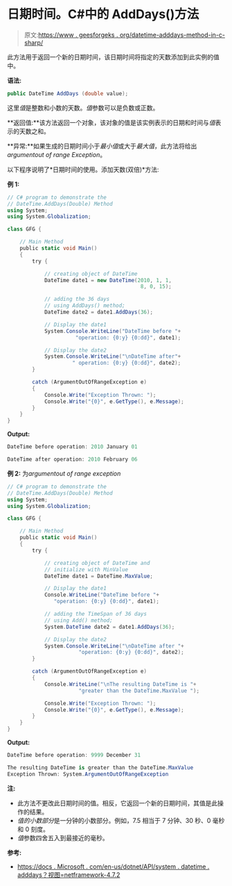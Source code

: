 # 日期时间。C#中的 AddDays()方法

> 原文:[https://www . geesforgeks . org/datetime-adddays-method-in-c-sharp/](https://www.geeksforgeeks.org/datetime-adddays-method-in-c-sharp/)

此方法用于返回一个新的日期时间，该日期时间将指定的天数添加到此实例的值中。

**语法:**

```cs
public DateTime AddDays (double value);
```

这里*值*是整数和小数的天数。*值*参数可以是负数或正数。

**返回值:**该方法返回一个对象，该对象的值是该实例表示的日期和时间与*值*表示的天数之和。

**异常:**如果生成的日期时间小于*最小值*或大于*最大值*，此方法将给出*argumentout of range Exception*。

以下程序说明了*日期时间的使用。添加天数(双倍)*方法:

**例 1:**

```cs
// C# program to demonstrate the
// DateTime.AddDays(Double) Method
using System;
using System.Globalization;

class GFG {

    // Main Method
    public static void Main()
    {
        try {

            // creating object of DateTime
            DateTime date1 = new DateTime(2010, 1, 1,
                                           8, 0, 15);

            // adding the 36 days
            // using AddDays() method;
            DateTime date2 = date1.AddDays(36);

            // Display the date1
            System.Console.WriteLine("DateTime before "+
                      "operation: {0:y} {0:dd}", date1);

            // Display the date2
            System.Console.WriteLine("\nDateTime after"+
                     " operation: {0:y} {0:dd}", date2);
        }

        catch (ArgumentOutOfRangeException e) 
        {
            Console.Write("Exception Thrown: ");
            Console.Write("{0}", e.GetType(), e.Message);
        }
    }
}
```

**Output:**

```cs
DateTime before operation: 2010 January 01

DateTime after operation: 2010 February 06

```

**例 2:** 为*argumentout of range exception*

```cs
// C# program to demonstrate the
// DateTime.AddDays(Double) Method
using System;
using System.Globalization;

class GFG {

    // Main Method
    public static void Main()
    {
        try {

            // creating object of DateTime and
            // initialize with MinValue
            DateTime date1 = DateTime.MaxValue;

            // Display the date1
            Console.WriteLine("DateTime before "+
               "operation: {0:y} {0:dd}", date1);

            // adding the TimeSpan of 36 days
            // using Add() method;
            System.DateTime date2 = date1.AddDays(36);

            // Display the date2
            System.Console.WriteLine("\nDateTime after "+
                       "operation: {0:y} {0:dd}", date2);
        }

        catch (ArgumentOutOfRangeException e) 
        {
            Console.WriteLine("\nThe resulting DateTime is "+
                       "greater than the DateTime.MaxValue ");

            Console.Write("Exception Thrown: ");
            Console.Write("{0}", e.GetType(), e.Message);
        }
    }
}
```

**Output:**

```cs
DateTime before operation: 9999 December 31

The resulting DateTime is greater than the DateTime.MaxValue 
Exception Thrown: System.ArgumentOutOfRangeException

```

**注:**

*   此方法不更改此日期时间的值。相反，它返回一个新的日期时间，其值是此操作的结果。
*   *值的小数部分*是一分钟的小数部分。例如，7.5 相当于 7 分钟、30 秒、0 毫秒和 0 刻度。
*   *值*参数四舍五入到最接近的毫秒。

**参考:**

*   [https://docs . Microsoft . com/en-us/dotnet/API/system . datetime . adddays？视图=netframework-4.7.2](https://docs.microsoft.com/en-us/dotnet/api/system.datetime.adddays?view=netframework-4.7.2)